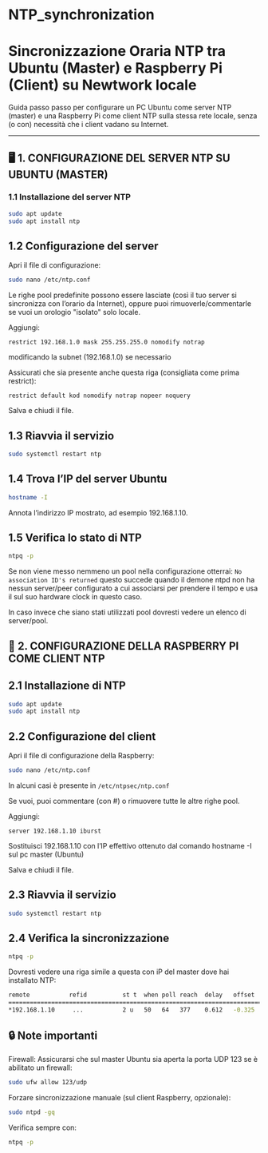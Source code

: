 # NTP_synchronization

# Sincronizzazione Oraria NTP tra Ubuntu (Master) e Raspberry Pi (Client) su Newtwork locale 

Guida passo passo per configurare un PC Ubuntu come server NTP (master) e una Raspberry Pi come client NTP sulla stessa rete locale, senza (o con) necessità che i client vadano su Internet.

---

## 🖥️ 1. CONFIGURAZIONE DEL SERVER NTP SU UBUNTU (MASTER)


### 1.1 Installazione del server NTP

```bash
sudo apt update
sudo apt install ntp
```

## 1.2 Configurazione del server

Apri il file di configurazione:

```bash
sudo nano /etc/ntp.conf
```

Le righe pool predefinite possono essere lasciate (così il tuo server si sincronizza con l’orario da Internet), oppure puoi rimuoverle/commentarle se vuoi un orologio "isolato" solo locale.

Aggiungi:

`restrict 192.168.1.0 mask 255.255.255.0 nomodify notrap`

modificando la subnet (192.168.1.0) se necessario 

Assicurati che sia presente anche questa riga (consigliata come prima restrict):

`restrict default kod nomodify notrap nopeer noquery`

Salva e chiudi il file.

## 1.3 Riavvia il servizio

```bash
sudo systemctl restart ntp
```

## 1.4 Trova l’IP del server Ubuntu

```bash
hostname -I
```
Annota l’indirizzo IP mostrato, ad esempio 192.168.1.10.

## 1.5 Verifica lo stato di NTP

```bash
ntpq -p
```

Se non viene messo nemmeno un pool nella configurazione otterrai: `No association ID's returned` questo succede quando il demone ntpd non ha nessun server/peer configurato a cui associarsi per prendere il tempo e usa il sul suo hardware clock in questo caso.

In caso invece che siano stati utilizzati pool dovresti vedere un elenco di server/pool.


## 🍓 2. CONFIGURAZIONE DELLA RASPBERRY PI COME CLIENT NTP


## 2.1 Installazione di NTP

```bash
sudo apt update
sudo apt install ntp
```

## 2.2 Configurazione del client

Apri il file di configurazione della Raspberry:

```bash
sudo nano /etc/ntp.conf
```

In alcuni casi è presente in `/etc/ntpsec/ntp.conf`

Se vuoi, puoi commentare (con #) o rimuovere tutte le altre righe pool.

Aggiungi: 

`server 192.168.1.10 iburst`

Sostituisci 192.168.1.10 con l’IP effettivo ottenuto dal comando hostname -I sul pc master (Ubuntu)

Salva e chiudi il file.

## 2.3 Riavvia il servizio

```bash
sudo systemctl restart ntp
```

## 2.4 Verifica la sincronizzazione

```bash
ntpq -p
```
Dovresti vedere una riga simile a questa con iP del master dove hai installato NTP:

```bash
remote           refid          st t  when poll reach  delay   offset  jitter 
==============================================================================
*192.168.1.10     ...           2 u   50   64   377    0.612   -0.325   0.008
```


## 🔒 Note importanti

Firewall: Assicurarsi che sul master Ubuntu sia aperta la porta UDP 123 se è abilitato un firewall:

```bash
sudo ufw allow 123/udp
```

Forzare sincronizzazione manuale (sul client Raspberry, opzionale):

```bash
sudo ntpd -gq
```

Verifica sempre con:

```bash
ntpq -p
```
